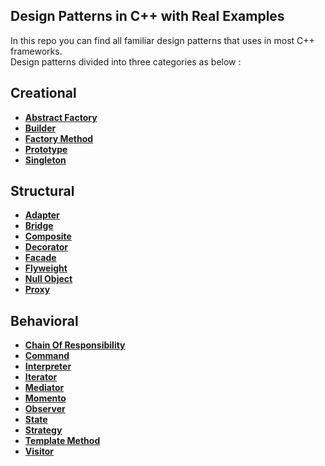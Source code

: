 ## Design Patterns in C++ with Real Examples

In this repo you can find all familiar design patterns that uses in most C++ frameworks.  
Design patterns divided into three categories as below :

Creational
----------

 - [**Abstract Factory**](https://github.com/ehsangazar/design-patterns-cpp/blob/master/creational-patterns/abstract-factory.cpp)
 - [**Builder**](https://github.com/ehsangazar/design-patterns-cpp/blob/master/creational-patterns/builder.cpp)
 - [**Factory Method**](https://github.com/ehsangazar/design-patterns-cpp/blob/master/creational-patterns/factory-method.cpp)
 - [**Prototype**](https://github.com/ehsangazar/design-patterns-cpp/blob/master/creational-patterns/prototype.cpp)
 - [**Singleton**](https://github.com/ehsangazar/design-patterns-cpp/blob/master/creational-patterns/singleton.cpp)
 

Structural
----------

 - [**Adapter**](https://github.com/ehsangazar/design-patterns-cpp/blob/master/structural-patterns/adapter.cpp)
 - [**Bridge**](https://github.com/ehsangazar/design-patterns-cpp/blob/master/structural-patterns/bridge.cpp)
 - [**Composite**](https://github.com/ehsangazar/design-patterns-cpp/blob/master/structural-patterns/composite.cpp)
 - [**Decorator**](https://github.com/ehsangazar/design-patterns-cpp/blob/master/structural-patterns/decorator.cpp)
 - [**Facade**](https://github.com/ehsangazar/design-patterns-cpp/blob/master/structural-patterns/facade.cpp)
 - [**Flyweight**](https://github.com/ehsangazar/design-patterns-cpp/blob/master/structural-patterns/flyweight.cpp)
 - [**Null Object**](https://github.com/ehsangazar/design-patterns-cpp/blob/master/structural-patterns/null_object.cpp)
 - [**Proxy**](https://github.com/ehsangazar/design-patterns-cpp/blob/master/structural-patterns/proxy.cpp)

Behavioral
----------

 - [**Chain Of Responsibility**](https://github.com/ehsangazar/design-patterns-cpp/blob/master/behavioral-patterns/chain-of-responsibility.cpp)
 - [**Command**](https://github.com/ehsangazar/design-patterns-cpp/blob/master/behavioral-patterns/command.cpp)
 - [**Interpreter**](https://github.com/ehsangazar/design-patterns-cpp/blob/master/behavioral-patterns/interpreter.cpp)
 - [**Iterator**](https://github.com/ehsangazar/design-patterns-cpp/blob/master/behavioral-patterns/iterator.cpp)
 - [**Mediator**](https://github.com/ehsangazar/design-patterns-cpp/blob/master/behavioral-patterns/mediator.cpp)
 - [**Momento**](https://github.com/ehsangazar/design-patterns-cpp/blob/master/behavioral-patterns/momento.cpp)
 - [**Observer**](https://github.com/ehsangazar/design-patterns-cpp/blob/master/behavioral-patterns/observer.cpp)
 - [**State**](https://github.com/ehsangazar/design-patterns-cpp/blob/master/behavioral-patterns/state.cpp)
 - [**Strategy**](https://github.com/ehsangazar/design-patterns-cpp/blob/master/behavioral-patterns/strategy.cpp)
 - [**Template Method**](https://github.com/ehsangazar/design-patterns-cpp/blob/master/behavioral-patterns/template-method.cpp)
 - [**Visitor**](https://github.com/ehsangazar/design-patterns-cpp/blob/master/behavioral-patterns/visitor.cpp)

